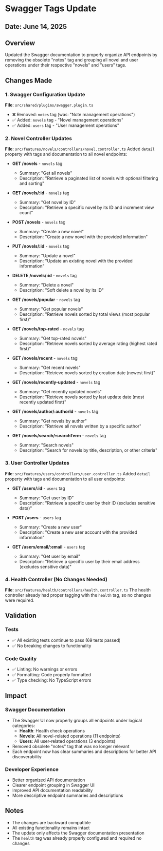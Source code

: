 # Swagger Tags Update

## Date: June 14, 2025

## Overview

Updated the Swagger documentation to properly organize API endpoints by removing
the obsolete "notes" tag and grouping all novel and user operations under their
respective "novels" and "users" tags.

## Changes Made

### 1. Swagger Configuration Update

**File**: `src/shared/plugins/swagger.plugin.ts`

- ❌ Removed: `notes` tag (was: "Note management operations")
- ✅ Added: `novels` tag - "Novel management operations"
- ✅ Added: `users` tag - "User management operations"

### 2. Novel Controller Updates

**File**: `src/features/novels/controllers/novel.controller.ts`
Added `detail` property with tags and documentation to all novel endpoints:

- **GET /novels** - `novels` tag

  - Summary: "Get all novels"
  - Description: "Retrieve a paginated list of novels with optional filtering
    and sorting"

- **GET /novels/:id** - `novels` tag

  - Summary: "Get novel by ID"
  - Description: "Retrieve a specific novel by its ID and increment view count"

- **POST /novels** - `novels` tag

  - Summary: "Create a new novel"
  - Description: "Create a new novel with the provided information"

- **PUT /novels/:id** - `novels` tag

  - Summary: "Update a novel"
  - Description: "Update an existing novel with the provided information"

- **DELETE /novels/:id** - `novels` tag

  - Summary: "Delete a novel"
  - Description: "Soft delete a novel by its ID"

- **GET /novels/popular** - `novels` tag

  - Summary: "Get popular novels"
  - Description: "Retrieve novels sorted by total views (most popular first)"

- **GET /novels/top-rated** - `novels` tag

  - Summary: "Get top-rated novels"
  - Description: "Retrieve novels sorted by average rating (highest rated
    first)"

- **GET /novels/recent** - `novels` tag

  - Summary: "Get recent novels"
  - Description: "Retrieve novels sorted by creation date (newest first)"

- **GET /novels/recently-updated** - `novels` tag

  - Summary: "Get recently updated novels"
  - Description: "Retrieve novels sorted by last update date (most recently
    updated first)"

- **GET /novels/author/:authorId** - `novels` tag

  - Summary: "Get novels by author"
  - Description: "Retrieve all novels written by a specific author"

- **GET /novels/search/:searchTerm** - `novels` tag
  - Summary: "Search novels"
  - Description: "Search for novels by title, description, or other criteria"

### 3. User Controller Updates

**File**: `src/features/users/controllers/user.controller.ts`
Added `detail` property with tags and documentation to all user endpoints:

- **GET /users/:id** - `users` tag

  - Summary: "Get user by ID"
  - Description: "Retrieve a specific user by their ID (excludes sensitive
    data)"

- **POST /users** - `users` tag

  - Summary: "Create a new user"
  - Description: "Create a new user account with the provided information"

- **GET /users/email/:email** - `users` tag
  - Summary: "Get user by email"
  - Description: "Retrieve a specific user by their email address (excludes
    sensitive data)"

### 4. Health Controller (No Changes Needed)

**File**: `src/features/health/controllers/health.controller.ts`
The health controller already had proper tagging with the `health` tag, so no
changes were required.

## Validation

### Tests

- ✅ All existing tests continue to pass (69 tests passed)
- ✅ No breaking changes to functionality

### Code Quality

- ✅ Linting: No warnings or errors
- ✅ Formatting: Code properly formatted
- ✅ Type checking: No TypeScript errors

## Impact

### Swagger Documentation

- The Swagger UI now properly groups all endpoints under logical categories:
  - **Health**: Health check operations
  - **Novels**: All novel-related operations (11 endpoints)
  - **Users**: All user-related operations (3 endpoints)
- Removed obsolete "notes" tag that was no longer relevant
- Each endpoint now has clear summaries and descriptions for better API
  discoverability

### Developer Experience

- Better organized API documentation
- Clearer endpoint grouping in Swagger UI
- Improved API documentation readability
- More descriptive endpoint summaries and descriptions

## Notes

- The changes are backward compatible
- All existing functionality remains intact
- The update only affects the Swagger documentation presentation
- The `health` tag was already properly configured and required no changes
